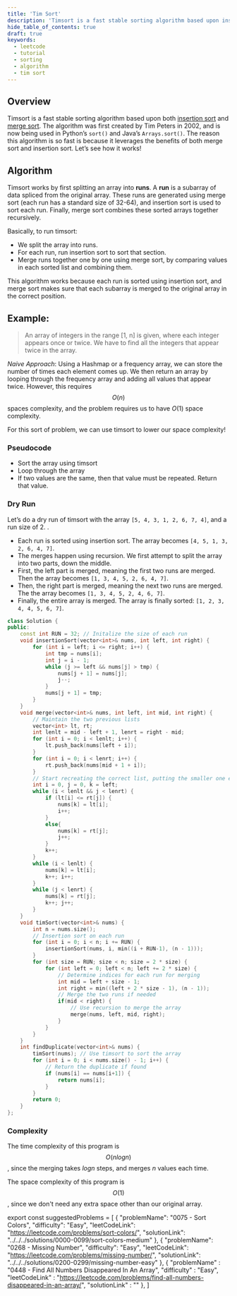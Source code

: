 ```yaml
---
title: 'Tim Sort'
description: 'Timsort is a fast stable sorting algorithm based upon insertion sort and merge sort.'
hide_table_of_contents: true
draft: true
keywords:
  - leetcode
  - tutorial
  - sorting
  - algorithm
  - tim sort
---
```


<TutorialAuthors names="@Bobliuuu"/>

## Overview

Timsort is a fast stable sorting algorithm based upon both [insertion sort](insertion-sort.md) and [merge sort](merge-sort.md). The algorithm was first created by Tim Peters in 2002, and is now being used in Python’s `sort()` and Java’s `Arrays.sort()`. 
The reason this algorithm is so fast is because it leverages the benefits of both merge sort and insertion sort. Let’s see how it works!

## Algorithm

Timsort works by first splitting an array into **runs**. A **run** is a subarray of data spliced from the original array. 
These runs are generated using merge sort (each run has a standard size of 32-64), and insertion sort is used to sort each run. Finally, merge sort combines these sorted arrays together recursively. 

Basically, to run timsort: 

- We split the array into runs.
- For each run, run insertion sort to sort that section.
- Merge runs together one by one using merge sort, by comparing values in each sorted list and combining them. 

This algorithm works because each run is sorted using insertion sort, and merge sort makes sure that each subarray is merged to the original array in the correct position. 

## Example: 

> An array of integers in the range [1, n] is given, where each integer appears once or twice. We have to find all the integers that appear twice in the array.

*Naive Approach*: Using a Hashmap or a frequency array, we can store the number of times each element comes up. We then return an array by looping through the frequency array and adding all values that appear twice. However, this requires $$O(n)$$ spaces complexity, and the problem requires us to have $O(1)$ space complexity. 

For this sort of problem, we can use timsort to lower our space complexity! 

### Pseudocode

- Sort the array using timsort
- Loop through the array
- If two values are the same, then that value must be repeated. Return that value. 

### Dry Run

Let’s do a dry run of timsort with the array `[5, 4, 3, 1, 2, 6, 7, 4]`, and a run size of 2. . 

- Each run is sorted using insertion sort. The array becomes `[4, 5, 1, 3, 2, 6, 4, 7]`. 
- The merges happen using recursion. We first attempt to split the array into two parts, down the middle. 
- First, the left part is merged, meaning the first two runs are merged. Then the array becomes `[1, 3, 4, 5, 2, 6, 4, 7]`. 
- Then, the right part is merged, meaning the next two runs are merged. The the array becomes `[1, 3, 4, 5, 2, 4, 6, 7]`. 
- Finally, the entire array is merged. The array is finally sorted: `[1, 2, 3, 4, 4, 5, 6, 7]`.

<Tabs>
<TabItem value="cpp" label="C++">
<SolutionAuthor name="@Bobliuuu"/>

```cpp
class Solution {
public:
    const int RUN = 32; // Initalize the size of each run
    void insertionSort(vector<int>& nums, int left, int right) {
        for (int i = left; i <= right; i++) {
            int tmp = nums[i];
            int j = i - 1;
            while (j >= left && nums[j] > tmp) {
                nums[j + 1] = nums[j];
                j--;
            }
            nums[j + 1] = tmp;
        }
    }
    void merge(vector<int>& nums, int left, int mid, int right) {
        // Maintain the two previous lists 
        vector<int> lt, rt;
        int lenlt = mid - left + 1, lenrt = right - mid;
        for (int i = 0; i < lenlt; i++) {
            lt.push_back(nums[left + i]);
        }
        for (int i = 0; i < lenrt; i++) {
            rt.push_back(nums[mid + 1 + i]);
        }
        // Start recreating the correct list, putting the smaller one each time 
        int i = 0, j = 0, k = left;
        while (i < lenlt && j < lenrt) {
            if (lt[i] <= rt[j]) {
                nums[k] = lt[i];
                i++;
            }
            else{
                nums[k] = rt[j];
                j++;
            }
            k++;
        }
        while (i < lenlt) {
            nums[k] = lt[i];
            k++; i++;
        }
        while (j < lenrt) {
            nums[k] = rt[j];
            k++; j++;
        }
    }
    void timSort(vector<int>& nums) {
        int n = nums.size();
        // Insertion sort on each run
        for (int i = 0; i < n; i += RUN) {
            insertionSort(nums, i, min((i + RUN-1), (n - 1))); 
        }
        for (int size = RUN; size < n; size = 2 * size) {
            for (int left = 0; left < n; left += 2 * size) {
                // Determine indices for each run for merging
                int mid = left + size - 1;
                int right = min((left + 2 * size - 1), (n - 1));
                // Merge the two runs if needed
                if(mid < right) {
	                // Use recursion to merge the array
                    merge(nums, left, mid, right);
                }
            }
        }
    }
    int findDuplicate(vector<int>& nums) {
        timSort(nums); // Use timsort to sort the array
        for (int i = 0; i < nums.size() - 1; i++) {
            // Return the duplicate if found
            if (nums[i] == nums[i+1]) {
                return nums[i];
            }
        }
        return 0;
    }
};
```

</TabItem>
</Tabs>
                                       
### Complexity

The time complexity of this program is $$O(n log n)$$, since the merging takes $logn$ steps, and merges $n$ values each time. 

The space complexity of this program is $$O(1)$$, since we don't need any extra space other than our original array. 

export const suggestedProblems = [
    {
        "problemName": "0075 - Sort Colors",
        "difficulty": "Easy",
        "leetCodeLink": "https://leetcode.com/problems/sort-colors/",
        "solutionLink": "../../../solutions/0000-0099/sort-colors-medium"
    },
    {
        "problemName": "0268 - Missing Number",
        "difficulty": "Easy",
        "leetCodeLink": "https://leetcode.com/problems/missing-number/",
        "solutionLink": "../../../solutions/0200-0299/missing-number-easy"
    },
    {
        "problemName" : "0448 - Find All Numbers Disappeared In An Array",
        "difficulty" : "Easy",
        "leetCodeLink" : "https://leetcode.com/problems/find-all-numbers-disappeared-in-an-array/",
        "solutionLink" : ""
    },
]

<Table title="Suggested Problems" data={suggestedProblems} />

